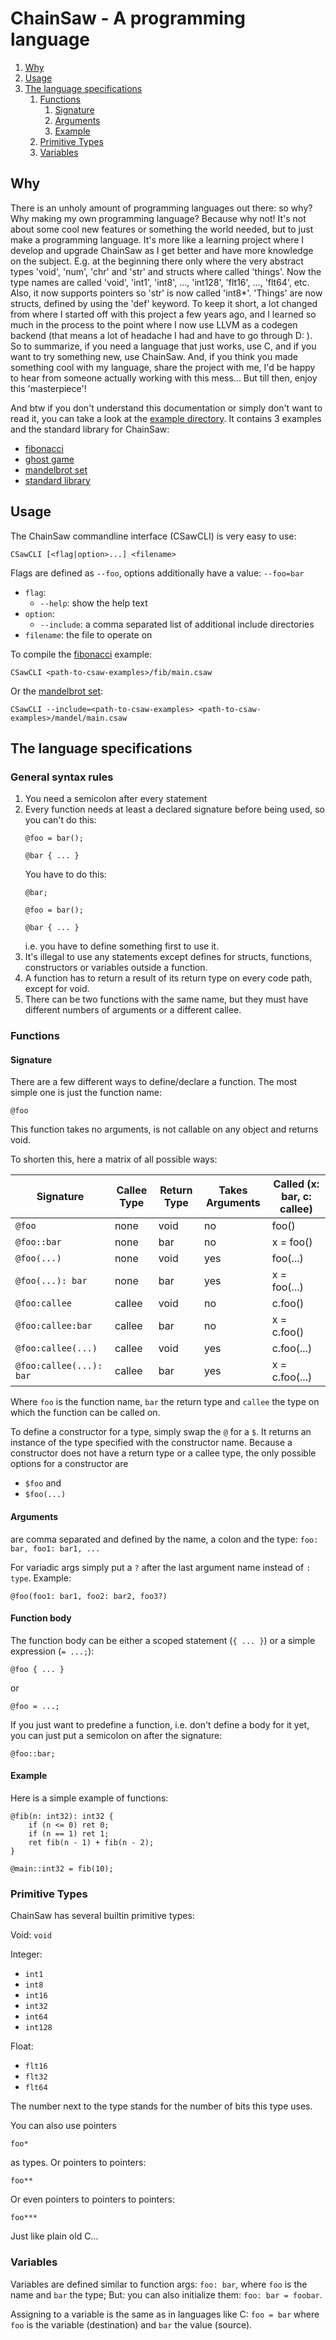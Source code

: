 # ChainSaw - A programming language

1. [Why](#why)
2. [Usage](#usage)
3. [The language specifications](#the-language-specifications)
    1. [Functions](#functions)
        1. [Signature](#signature)
        2. [Arguments](#arguments)
        3. [Example](#example)
    2. [Primitive Types](#primitive-types)
    3. [Variables](#variables)

## Why

There is an unholy amount of programming languages out there: so why? Why making my own programming language? Because
why not! It's not about some cool new features or something the world needed, but to just make a programming language.
It's more like a learning project where I develop and upgrade ChainSaw as I get better and have more knowledge on the
subject. E.g. at the beginning there only where the very abstract types 'void', 'num', 'chr' and 'str' and structs where
called 'things'. Now the type names are called 'void', 'int1', 'int8', ..., 'int128', 'flt16', ..., 'flt64', etc. Also,
it now supports pointers so 'str' is now called 'int8*'. 'Things' are now structs, defined by using the 'def'
keyword. To keep it short, a lot changed from where I started off with this project a few years ago, and I learned so
much in the process to the point where I now use LLVM as a codegen backend (that means a lot of headache I had and have
to go through D: ). So to summarize, if you need a language that just works, use C, and if you want to try something
new, use ChainSaw. And, if you think you made something cool with my language, share the project with me, I'd be happy
to hear from someone actually working with this mess... But till then, enjoy this 'masterpiece'!

And btw if you don't understand this documentation or simply don't want to read it, you can take a look at
the [example directory](csaw). It contains 3 examples and the standard library for ChainSaw:

* [fibonacci](csaw/fib)
* [ghost game](csaw/ghost)
* [mandelbrot set](csaw/mandel)
* [standard library](csaw/stdlib)

## Usage

The ChainSaw commandline interface (CSawCLI) is very easy to use:

``CSawCLI [<flag|option>...] <filename>``

Flags are defined as ``--foo``, options additionally have a value: ``--foo=bar``

* ``flag``:
    * ``--help``: show the help text
* ``option``:
    * ``--include``: a comma separated list of additional include directories
* ``filename``: the file to operate on

To compile the [fibonacci](csaw/fib) example:

``CSawCLI <path-to-csaw-examples>/fib/main.csaw``

Or the [mandelbrot set](csaw/mandel):

``CSawCLI --include=<path-to-csaw-examples> <path-to-csaw-examples>/mandel/main.csaw``

## The language specifications

### General syntax rules

1. You need a semicolon after every statement
2. Every function needs at least a declared signature before being used, so you can't do this:
    ```
    @foo = bar();
    
    @bar { ... }
    ```
   You have to do this:
    ```
    @bar;
    
    @foo = bar();
    
    @bar { ... }
    ```
   i.e. you have to define something first to use it.
3. It's illegal to use any statements except defines for structs, functions, constructors or variables outside a
   function.
4. A function has to return a result of its return type on every code path, except for void.
5. There can be two functions with the same name, but they must have different numbers of arguments or a different
   callee.

### Functions

#### Signature

There are a few different ways to define/declare a function. The most simple one is just the function name:

``@foo``

This function takes no arguments, is not callable on any object and returns void.

To shorten this, here a matrix of all possible ways:

| Signature                 | Callee Type | Return Type | Takes Arguments | Called (x: bar, c: callee) |
|---------------------------|-------------|-------------|-----------------|----------------------------|
| ``@foo``                  | none        | void        | no              | foo()                      |
| ``@foo::bar``             | none        | bar         | no              | x = foo()                  |
| ``@foo(...)``             | none        | void        | yes             | foo(...)                   |
| ``@foo(...): bar``        | none        | bar         | yes             | x = foo(...)               |
| ``@foo:callee``           | callee      | void        | no              | c.foo()                    |
| ``@foo:callee:bar``       | callee      | bar         | no              | x = c.foo()                |
| ``@foo:callee(...)``      | callee      | void        | yes             | c.foo(...)                 |
| ``@foo:callee(...): bar`` | callee      | bar         | yes             | x = c.foo(...)             |

Where ``foo`` is the function name, ``bar`` the return type and ``callee`` the type on which the function can be called
on.

To define a constructor for a type, simply swap the ``@`` for a ``$``. It returns an instance of the type specified with
the constructor name. Because a constructor does not have a return type or a callee type, the only possible options for
a constructor are

* ``$foo`` and
* ``$foo(...)``

#### Arguments

are comma separated and defined by the name, a colon and the type: ``foo: bar, foo1: bar1, ...``

For variadic args simply put a ``?`` after the last argument name instead of ``: type``. Example:

``@foo(foo1: bar1, foo2: bar2, foo3?)``

#### Function body

The function body can be either a scoped statement (``{ ... }``) or a simple expression (``= ...;``):

``@foo { ... }``

or

```@foo = ...;```

If you just want to predefine a function, i.e. don't define a body for it yet, you can just put a semicolon on after the
signature:

``@foo::bar;``

#### Example

Here is a simple example of functions:

```
@fib(n: int32): int32 {
    if (n <= 0) ret 0;
    if (n == 1) ret 1;
    ret fib(n - 1) + fib(n - 2);
}

@main::int32 = fib(10);
```

### Primitive Types

ChainSaw has several builtin primitive types:

Void: ``void``

Integer:

* ``int1``
* ``int8``
* ``int16``
* ``int32``
* ``int64``
* ``int128``

Float:

* ``flt16``
* ``flt32``
* ``flt64``

The number next to the type stands for the number of bits this type uses.

You can also use pointers

``foo*``

as types. Or pointers to pointers:

``foo**``

Or even pointers to pointers to pointers:

``foo***``

Just like plain old C...

### Variables

Variables are defined similar to function args: ``foo: bar``, where ``foo`` is the name and ``bar`` the type; But: you
can also initialize them: ``foo: bar = foobar``.

Assigning to a variable is the same as in languages like C: ``foo = bar`` where ``foo`` is the variable (destination)
and ``bar`` the value (source).

